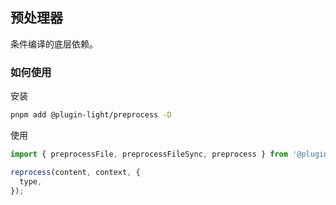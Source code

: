 ## 预处理器

条件编译的底层依赖。

### 如何使用

安装

```bash
pnpm add @plugin-light/preprocess -D
```

使用

```js
import { preprocessFile, preprocessFileSync, preprocess } from '@plugin-light/preprocess';

reprocess(content, context, {
  type,
});
```
